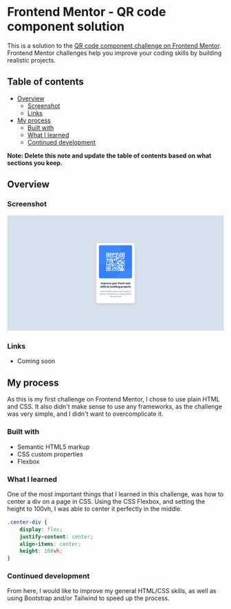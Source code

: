 # Frontend Mentor - QR code component solution

This is a solution to the [QR code component challenge on Frontend Mentor](https://www.frontendmentor.io/challenges/qr-code-component-iux_sIO_H). Frontend Mentor challenges help you improve your coding skills by building realistic projects. 

## Table of contents

- [Overview](#overview)
  - [Screenshot](#screenshot)
  - [Links](#links)
- [My process](#my-process)
  - [Built with](#built-with)
  - [What I learned](#what-i-learned)
  - [Continued development](#continued-development)

**Note: Delete this note and update the table of contents based on what sections you keep.**

## Overview

### Screenshot

![](./design/screenshot.jpg)

### Links

- Coming soon

## My process

As this is my first challenge on Frontend Mentor, I chose to use plain HTML and CSS. It also didn't make sense to use any frameworks, as the challenge was very simple, and I didn't want to overcomplicate it.

### Built with

- Semantic HTML5 markup
- CSS custom properties
- Flexbox

### What I learned

One of the most important things that I learned in this challenge, was how to center a div on a page in CSS. Using the CSS Flexbox, and setting the height to 100vh, I was able to center it perfectly in the middle. 

```css
.center-div {
    display: flex;
    justify-content: center;
    align-items: center;
    height: 100vh;
}
```

### Continued development

From here, I would like to improve my general HTML/CSS skills, as well as using Bootstrap and/or Tailwind to speed up the process.
